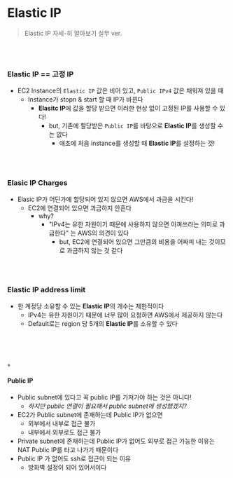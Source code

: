 # Elastic IP

> Elastic IP 자세-히 알아보기 실무 ver.

<br>

<br>

### Elastic IP == 고정 IP

- EC2 Instance의 `Elastic IP` 값은 비어 있고, `Public IPv4` 값은 채워져 있을 때
  - Instance가 stopn & start 할 때 IP가 바뀐다
    - **Elasitc IP**에 값을 할당 받으면 이러한 현상 없이 고정된 IP를 사용할 수 있다!
      - but, 기존에 할당받은 `Public IP`를 바탕으로 **Elastic IP**를 생성할 수는 없다
        - 애초에 처음 instance를 생성할 때 **Elastic IP**를 설정하는 것!

<br>

<br>

### Elasic IP Charges

- Elasic IP가 어딘가에 할당되어 있지 않으면 AWS에서 과금을 시킨다!
  - EC2에 연결되어 있으면 과금하지 안흔다
    - why?
      - "IPv4는 유한 자원이기 때문에 사용하지 않으면 아껴쓰라는 의미로 과금한다" 는 AWS의 의견이 있다
        - but, EC2에 연결되어 있으면 그만큼의 비용을 어짜피 내는 것이므로 과금하지 않는 것 같다

<br>

<br>

### Elastic IP address limit

- 한 계정당 소유할 수 있는 **Elastic IP**의 개수는 제한적이다
  - IPv4는 유한 자원이기 때문에 너무 많이 요청하면 AWS에서 제공하지 않는다
  - Default로는 region 당 5개의 **Elastic IP**를 소유할 수 있다

<br>

<br>

<br>

`+`

#### Public IP

- Public subnet에 있다고 꼭 public IP를 가져가야 하는 것은 아니다!
  - *하지만 public 연결이 필요해서 public subnet에 생성했겠지?*
- EC2가 Public subnet에 존재하는데 Public IP가 없으면
  - 외부에서 내부로 접근 불가
  - 내부에서 외부로도 접근 불가
- Private subnet에 존재하는데 Public IP가 없어도 외부로 접근 가능한 이유는 NAT Public IP를 타고 나가기 때문이다
- Public IP 가 없어도 ssh로 접근이 되는 이유
  - 방화벽 설정이 되어 있어서이다
